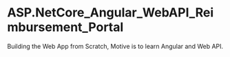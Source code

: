 # ASP.NetCore_Angular_WebAPI_Reimbursement_Portal
Building the Web App from Scratch, Motive is to learn Angular and Web API.
